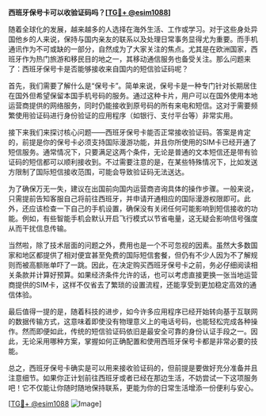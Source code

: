 **西班牙保号卡可以收验证码吗？[[TG💪+ @esim1088](https://t.me/s/esim1088)]**

随着全球化的发展，越来越多的人选择在海外生活、工作或学习。对于这些身处异国他乡的人来说，保持与国内亲友的联系以及处理日常事务显得尤为重要。而手机通讯作为不可或缺的一部分，自然成为了大家关注的焦点。尤其是在欧洲国家，西班牙作为热门旅游和移民目的地之一，其移动通信服务也备受关注。那么问题来了：西班牙保号卡是否能够接收来自国内的短信验证码呢？

首先，我们需要了解什么是“保号卡”。简单来说，保号卡是一种专门针对长期居住在国外但希望保留本国手机号码的服务。通过这种卡片，用户可以在国外使用本地运营商提供的网络服务，同时仍能接收到原号码的所有来电和短信。这对于需要频繁使用验证码进行身份验证的应用程序（如银行、支付平台等）非常实用。

接下来我们来探讨核心问题——西班牙保号卡能否正常接收验证码。答案是肯定的，前提是你的保号卡必须支持国际漫游功能，并且你所使用的SIM卡已经开通了短信服务。通常情况下，只要满足这两个条件，无论是普通的文本短信还是带有验证码的短信都可以顺利接收到。不过需要注意的是，在某些特殊情况下，比如发送方限制了国际短信接收范围，可能会导致验证码无法送达。

为了确保万无一失，建议在出国前向国内运营商咨询具体的操作步骤。一般来说，只需提前告知客服自己将前往西班牙，并申请开通相应的国际漫游权限即可。此外，还应该检查一下自己的手机设置，确保没有关闭任何可能影响到短信接收的功能。例如，有些智能手机会默认开启飞行模式以节省电量，这无疑会影响信号强度从而干扰信息传输。

当然啦，除了技术层面的问题之外，费用也是一个不可忽视的因素。虽然大多数国家和地区都提供了相对便宜甚至免费的国际短信套餐，但仍有不少人因为不了解规则而被高额账单吓了一跳。因此，在决定购买西班牙保号卡之前，务必仔细阅读相关条款并计算好预算。如果经济条件允许的话，也可以考虑直接更换一张当地运营商提供的SIM卡，这样不仅省去了繁琐的设置流程，还能享受到更加稳定高效的通信体验。

最后值得一提的是，随着科技的进步，如今许多应用程序已经开始转向基于互联网的数据传输方式，这意味着即使没有物理意义上的电话号码，也能轻松完成各种操作。然而即便如此，传统的短信验证码依旧是最安全可靠的身份认证手段之一。因此，无论采用哪种方案，掌握如何正确配置和使用西班牙保号卡都是非常必要的技能。

总之，西班牙保号卡确实是可以用来接收验证码的，但前提是要做好充分准备并且注意细节。如果你正计划前往西班牙或者已经在那边生活，不妨尝试一下这项服务吧！它不仅能让你随时随地保持联系，更能为你的日常生活增添一份便利与安心。

[[TG💪+ @esim1088](https://t.me/s/esim1088) ![Image](https://i.postimg.cc/4NQfJmqS/Snipaste-2025-05-13-00-14-12.png)]